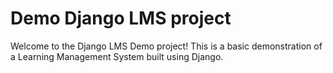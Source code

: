 # Demo Django LMS project

Welcome to the Django LMS Demo project! This is a basic demonstration of a Learning Management System built using Django.
